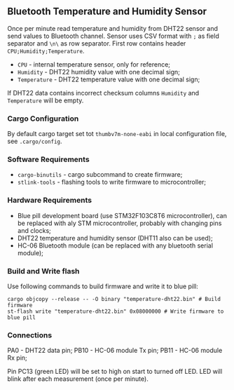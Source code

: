## Bluetooth Temperature and Humidity Sensor

Once per minute read temperature and humidity from DHT22 sensor and send values to Bluetooth channel. Sensor uses CSV format with `;` as field separator and `\n\` as row separator. First row contains header `CPU;Humidity;Temperature`.

* `CPU` - internal temperature sensor, only for reference;
* `Humidity` - DHT22 humidity value with one decimal sign;
* `Temperature` - DHT22 temperature value with one decimal sign;

If DHT22 data contains incorrect checksum columns `Humidity` and `Temperature` will be empty.

### Cargo Configuration

By default cargo target set tot `thumbv7m-none-eabi` in local configuration file, see `.cargo/config`.

### Software Requirements

* `cargo-binutils` - cargo subcommand to create firmware;
* `stlink-tools` - flashing tools to write firmware to microcontroller;

### Hardware Requirements

* Blue pill development board (use STM32F103C8T6 microcontroller), can be replaced with aly STM microcontroller, probably with changing pins and clocks;
* DHT22 temperature and humidity sensor (DHT11 also can be used);
* HC-06 Bluetooth module (can be replaced with any bluetooth serial module);

### Build and Write flash

Use following commands to build firmware and write it to blue pill:

```
cargo objcopy --release -- -O binary "temperature-dht22.bin" # Build firmware
st-flash write "temperature-dht22.bin" 0x08000000 # Write firmware to blue pill
```

### Connections

PA0 - DHT22 data pin;
PB10 - HC-06 module Tx pin;
PB11 - HC-06 module Rx pin;

Pin PC13 (green LED) will be set to high on start to turned off LED. LED will blink after each measurement (once per minute).

